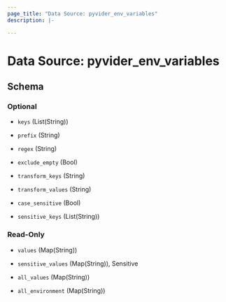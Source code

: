 ```yaml
---
page_title: "Data Source: pyvider_env_variables"
description: |-

---
```


# Data Source: pyvider_env_variables





## Schema


### Optional

- `keys` (List(String))

- `prefix` (String)

- `regex` (String)

- `exclude_empty` (Bool)

- `transform_keys` (String)

- `transform_values` (String)

- `case_sensitive` (Bool)

- `sensitive_keys` (List(String))


### Read-Only

- `values` (Map(String))

- `sensitive_values` (Map(String)), Sensitive

- `all_values` (Map(String))

- `all_environment` (Map(String))